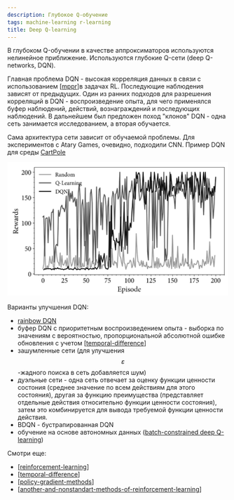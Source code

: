 ```yaml
---
description: Глубокое Q-обучение
tags: machine-learning r-learning
title: Deep Q-learning
---
```

В глубоком Q-обучении в качестве аппроксиматоров используются нелинейное приближение. Используются глубокие Q-сети (deep Q-networks, DQN).

Главная проблема DQN - высокая корреляция данных  в связи с использованием [[mppr]]в задачах RL. Последующие наблюдения зависят от предыдущих. Один из ранних подходов для разрешения корреляций в DQN - воспроизведение опыта, для чего применялся буфер наблюдений, действий, вознаграждений и последующих наблюдений. В дальнейшем был предложен поход "клонов" DQN - одна сеть занимается исследованием, а вторая обучается.

Сама архитектура сети зависит от обучаемой проблемы. Для экспериментов с Atary Games, очевидно, подходили CNN. Пример DQN для среды [CartPole](https://rl-book.com/learn/drl/cartpole_coach/)

![DQN](../attachments/2023-01-02-20-42-05.png)

Варианты улучшения DQN:

- [rainbow DQN](https://rl-book.com/learn/drl/atari_coach/)
- буфер DQN с приоритетным воспроизведением опыта - выборка по значениям с вероятностью, пропорциональной абсолютной ошибке обновления с учетом [[temporal-difference]]
- зашумленные сети (для улучшения $$\varepsilon$$-жадного поиска в сеть добавляется шум)
- дуэльные сети - одна сеть отвечает за оценку функции ценности состония (среднее значение по всем действиям для этого состояния), другая за функцию преимущества (представляет отдельные действия относительно функции ценности состояния), затем это комбинируется для вывода требуемой функции ценности действия.
- BDQN - бустрапированная DQN
- обучение на основе автономных данных ([batch-constrained deep Q-learning](https://rl-book.com/learn/drl/bcq_coach/))

Смотри еще:

- [[reinforcement-learning]]
- [[temporal-difference]]
- [[policy-gradient-methods]]
- [[another-and-nonstandart-methods-of-reinforcement-learning]]

[//begin]: # "Autogenerated link references for markdown compatibility"
[mppr]: mppr "MPPR"
[temporal-difference]: temporal-difference "Temporal difference methods and n-steps methods"
[reinforcement-learning]: ../lists/reinforcement-learning "Reinforcement learning"
[policy-gradient-methods]: policy-gradient-methods "Policy Gradient Methods"
[another-and-nonstandart-methods-of-reinforcement-learning]: another-and-nonstandart-methods-of-reinforcement-learning "Another and nonstandart methods of reinforcemebt learning"
[//end]: # "Autogenerated link references"